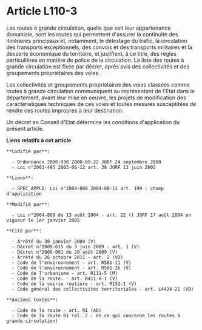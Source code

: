 # Article L110-3

Les routes à grande circulation, quelle que soit leur appartenance domaniale, sont les routes qui permettent d'assurer la
continuité des itinéraires principaux et, notamment, le délestage du trafic, la circulation des transports exceptionnels, des
convois et des transports militaires et la desserte économique du territoire, et justifient, à ce titre, des règles
particulières en matière de police de la circulation. La liste des routes à grande circulation est fixée par décret, après
avis des collectivités et des groupements propriétaires des voies.

Les collectivités et groupements propriétaires des voies classées comme routes à grande circulation communiquent au
représentant de l'Etat dans le département, avant leur mise en oeuvre, les projets de modification des caractéristiques
techniques de ces voies et toutes mesures susceptibles de rendre ces routes impropres à leur destination.

Un décret en Conseil d'Etat détermine les conditions d'application du présent article.

**Liens relatifs à cet article**

	**Codifié par**:

	  - Ordonnance 2000-930 2000-09-22 JORF 24 septembre 2000
	  - Loi n°2003-495 2003-06-12 art. 38 JORF 13 juin 2003

	**Liens**:

	  - SPEC_APPLI: Loi n°2004-809 2004-08-13 art. 199 : champ d'application

	**Modifié par**:

	  - Loi n°2004-809 du 13 août 2004 - art. 22 () JORF 17 août 2004 en vigueur le 1er janvier 2005

	**Cité par**:

	  - Arrêté du 30 janvier 2009 (V)
	  - Décret n°2009-615 du 3 juin 2009 - art. 1 (V)
	  - Décret n°2009-991 du 20 août 2009 (V)
	  - Arrêté du 26 octobre 2011 - art. 2 (VD)
	  - Code de l'environnement - art. R581-11 (V)
	  - Code de l'environnement - art. R581-26 (V)
	  - Code de l'urbanisme - art. R111-5 (M)
	  - Code de la route. - art. R411-8-1 (V)
	  - Code de la voirie routière - art. R152-1 (V)
	  - Code général des collectivités territoriales - art. L4424-21 (VD)

	**Anciens textes**:

	  - Code de la route - art. R1 (Ab)
	  - Code de la route R1 (al. 2 : en ce qui concerne les routes à grande circulation)
